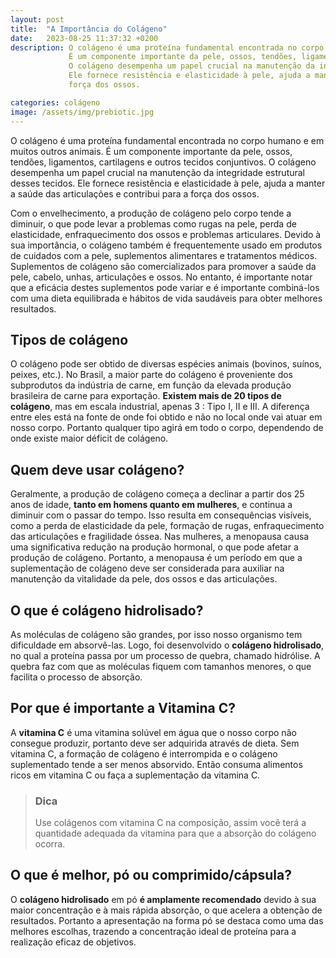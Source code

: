 ```yaml
---
layout: post
title:  "A Importância do Colágeno"
date:   2023-08-25 11:37:32 +0200
description: O colágeno é uma proteína fundamental encontrada no corpo humano e em muitos outros animais.
             É um componente importante da pele, ossos, tendões, ligamentos, cartilagens e outros tecidos conjuntivos.
             O colágeno desempenha um papel crucial na manutenção da integridade estrutural desses tecidos.
             Ele fornece resistência e elasticidade à pele, ajuda a manter a saúde das articulações e contribui para a
             força dos ossos.

categories: colágeno
image: /assets/img/prebiotic.jpg
---
```

O colágeno é uma proteína fundamental encontrada no corpo humano e em muitos outros animais. 
É um componente importante da pele, ossos, tendões, ligamentos, cartilagens e outros tecidos conjuntivos.
O colágeno desempenha um papel crucial na manutenção da integridade estrutural desses tecidos. 
Ele fornece resistência e elasticidade à pele, ajuda a manter a saúde das articulações e contribui para a 
força dos ossos. 

Com o envelhecimento, a produção de colágeno pelo corpo tende a diminuir, o que pode levar a problemas 
como rugas na pele, perda de elasticidade, enfraquecimento dos ossos e problemas articulares.
Devido à sua importância, o colágeno também é frequentemente usado em produtos de cuidados com a pele, 
suplementos alimentares e tratamentos médicos. Suplementos de colágeno são comercializados para promover a 
saúde da pele, cabelo, unhas, articulações e ossos. No entanto, é importante notar que a eficácia destes 
suplementos pode variar e é importante combiná-los com uma dieta equilibrada e hábitos de vida saudáveis 
para obter melhores resultados.

## Tipos de colágeno
O colágeno pode ser obtido de diversas espécies animais (bovinos, suínos, peixes, etc.).
No Brasil, a maior parte do colágeno é proveniente dos subprodutos da indústria de carne, em função da elevada produção
brasileira de carne para exportação.
**Existem mais de 20 tipos de colágeno**, mas em escala industrial, apenas 3 : Tipo I, II e III. A diferença entre eles
está na fonte de onde foi obtido e não no local onde vai atuar em nosso corpo. Portanto qualquer tipo agirá em todo o corpo,
dependendo de onde existe maior déficit de colágeno.

## Quem deve usar colágeno?
Geralmente, a produção de colágeno começa a declinar a partir dos 25 anos de idade, **tanto em homens quanto em mulheres**,
e continua a diminuir com o passar do tempo. Isso resulta em consequências visíveis, como a perda de elasticidade da pele,
formação de rugas, enfraquecimento das articulações e fragilidade óssea. Nas mulheres, a menopausa causa uma significativa
redução na produção hormonal, o que pode afetar a produção de colágeno. Portanto, a menopausa é um período em que a
suplementação de colágeno deve ser considerada para auxiliar na manutenção da vitalidade da pele, dos ossos e das articulações.

## O que é colágeno hidrolisado?
As moléculas de colágeno são grandes, por isso nosso organismo tem dificuldade em absorvê-las. Logo, foi desenvolvido o
**colágeno hidrolisado**, no qual a proteína passa por um processo de quebra, chamado hidrólise. A quebra faz com que as
moléculas fiquem com tamanhos menores, o que facilita o processo de absorção.


## Por que é importante a Vitamina C?
A **vitamina C** é uma vitamina solúvel em água que o nosso corpo não consegue produzir, portanto deve ser adquirida através
de dieta. Sem vitamina C, a formação de colágeno é interrompida e o colágeno suplementado tende a ser menos absorvido.
Então consuma alimentos ricos em vitamina C ou faça a suplementação da vitamina C.  

> ### <span class="ion-android-bulb"></span> Dica 
> 
> Use colágenos com vitamina C na composição, assim você terá a quantidade adequada da vitamina para que a absorção
> do colágeno ocorra.

## O que é melhor, pó ou comprimido/cápsula?
O **colágeno hidrolisado** em pó **é amplamente recomendado** devido à sua maior concentração e à mais rápida absorção, o que
acelera a obtenção de resultados. Portanto a apresentação na forma pó se destaca como uma das melhores escolhas, trazendo
a concentração ideal de proteína para a realização eficaz de objetivos.
